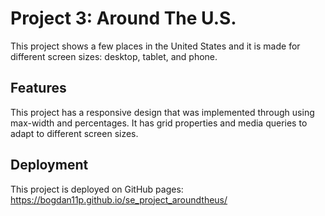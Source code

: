 # Project 3: Around The U.S.

This project shows a few places in the United States and it is made for different screen sizes: desktop, tablet, and phone.

## Features

This project has a responsive design that was implemented through using max-width and percentages. It has grid properties and media queries to adapt to different screen sizes.

## Deployment

This project is deployed on GitHub pages: https://bogdan11p.github.io/se_project_aroundtheus/
